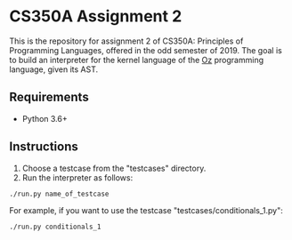 # CS350A Assignment 2

This is the repository for assignment 2 of CS350A: Principles of Programming Languages, offered in the odd semester of 2019.
The goal is to build an interpreter for the kernel language of the [Oz](https://mozart.github.io) programming language, given its AST.

## Requirements
* Python 3.6+

## Instructions
1. Choose a testcase from the "testcases" directory.
2. Run the interpreter as follows:
```
./run.py name_of_testcase
```
For example, if you want to use the testcase "testcases/conditionals_1.py":
```
./run.py conditionals_1
```
